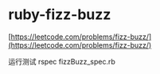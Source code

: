 # ruby-fizz-buzz

[https://leetcode.com/problems/fizz-buzz/](https://leetcode.com/problems/fizz-buzz/)


运行测试
rspec fizzBuzz_spec.rb 
